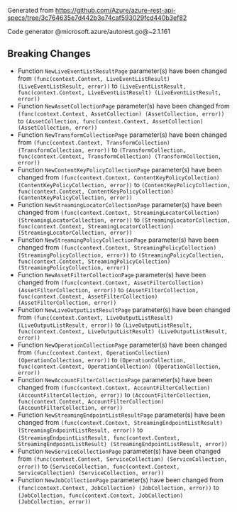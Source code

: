 Generated from https://github.com/Azure/azure-rest-api-specs/tree/3c764635e7d442b3e74caf593029fcd440b3ef82

Code generator @microsoft.azure/autorest.go@~2.1.161

## Breaking Changes

- Function `NewLiveEventListResultPage` parameter(s) have been changed from `(func(context.Context, LiveEventListResult) (LiveEventListResult, error))` to `(LiveEventListResult, func(context.Context, LiveEventListResult) (LiveEventListResult, error))`
- Function `NewAssetCollectionPage` parameter(s) have been changed from `(func(context.Context, AssetCollection) (AssetCollection, error))` to `(AssetCollection, func(context.Context, AssetCollection) (AssetCollection, error))`
- Function `NewTransformCollectionPage` parameter(s) have been changed from `(func(context.Context, TransformCollection) (TransformCollection, error))` to `(TransformCollection, func(context.Context, TransformCollection) (TransformCollection, error))`
- Function `NewContentKeyPolicyCollectionPage` parameter(s) have been changed from `(func(context.Context, ContentKeyPolicyCollection) (ContentKeyPolicyCollection, error))` to `(ContentKeyPolicyCollection, func(context.Context, ContentKeyPolicyCollection) (ContentKeyPolicyCollection, error))`
- Function `NewStreamingLocatorCollectionPage` parameter(s) have been changed from `(func(context.Context, StreamingLocatorCollection) (StreamingLocatorCollection, error))` to `(StreamingLocatorCollection, func(context.Context, StreamingLocatorCollection) (StreamingLocatorCollection, error))`
- Function `NewStreamingPolicyCollectionPage` parameter(s) have been changed from `(func(context.Context, StreamingPolicyCollection) (StreamingPolicyCollection, error))` to `(StreamingPolicyCollection, func(context.Context, StreamingPolicyCollection) (StreamingPolicyCollection, error))`
- Function `NewAssetFilterCollectionPage` parameter(s) have been changed from `(func(context.Context, AssetFilterCollection) (AssetFilterCollection, error))` to `(AssetFilterCollection, func(context.Context, AssetFilterCollection) (AssetFilterCollection, error))`
- Function `NewLiveOutputListResultPage` parameter(s) have been changed from `(func(context.Context, LiveOutputListResult) (LiveOutputListResult, error))` to `(LiveOutputListResult, func(context.Context, LiveOutputListResult) (LiveOutputListResult, error))`
- Function `NewOperationCollectionPage` parameter(s) have been changed from `(func(context.Context, OperationCollection) (OperationCollection, error))` to `(OperationCollection, func(context.Context, OperationCollection) (OperationCollection, error))`
- Function `NewAccountFilterCollectionPage` parameter(s) have been changed from `(func(context.Context, AccountFilterCollection) (AccountFilterCollection, error))` to `(AccountFilterCollection, func(context.Context, AccountFilterCollection) (AccountFilterCollection, error))`
- Function `NewStreamingEndpointListResultPage` parameter(s) have been changed from `(func(context.Context, StreamingEndpointListResult) (StreamingEndpointListResult, error))` to `(StreamingEndpointListResult, func(context.Context, StreamingEndpointListResult) (StreamingEndpointListResult, error))`
- Function `NewServiceCollectionPage` parameter(s) have been changed from `(func(context.Context, ServiceCollection) (ServiceCollection, error))` to `(ServiceCollection, func(context.Context, ServiceCollection) (ServiceCollection, error))`
- Function `NewJobCollectionPage` parameter(s) have been changed from `(func(context.Context, JobCollection) (JobCollection, error))` to `(JobCollection, func(context.Context, JobCollection) (JobCollection, error))`
